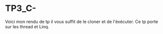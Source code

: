 # TP3_C-

Voici mon rendu de tp il vous suffit de le cloner et de l'éxécuter.
Ce tp porte sur les thread et Linq. 
